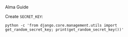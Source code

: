 Alma Guide

Create `SECRET_KEY`:

```shell
python -c 'from django.core.management.utils import get_random_secret_key; print(get_random_secret_key())'
```
